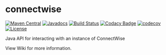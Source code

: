 # connectwise

[![Maven Central](https://img.shields.io/maven-central/v/io.vulpine.lib/connectwise.svg?maxAge=2592000)](http://search.maven.org/#search%7Cga%7C1%7Cg%3Aio.vulpine.lib%20a%3Aconnectwise)
[![Javadocs](http://www.javadoc.io/badge/io.vulpine.lib/connectwise.svg?color=brightgreen)](http://www.javadoc.io/doc/io.vulpine.lib/connectwise)
[![Build Status](https://travis-ci.org/Vulpine-IO/lib-connectwise.svg?branch=master)](https://travis-ci.org/Vulpine-IO/lib-connectwise)
[![Codacy Badge](https://api.codacy.com/project/badge/Grade/ec4295803f7a4679b5bb550a577c2e50)](https://www.codacy.com/app/Vulpine/lib-connectwise?utm_source=github.com&amp;utm_medium=referral&amp;utm_content=Vulpine-IO/lib-connectwise&amp;utm_campaign=Badge_Grade)
[![codecov](https://codecov.io/gh/Vulpine-IO/lib-connectwise/branch/master/graph/badge.svg)](https://codecov.io/gh/Vulpine-IO/lib-connectwise)
[![License](https://img.shields.io/github/license/vulpine-io/lib-connectwise.svg?maxAge=2592000?style=plastic)](https://www.apache.org/licenses/LICENSE-2.0.html)

Java API for interacting with an instance of ConnectWise

View Wiki for more information.
